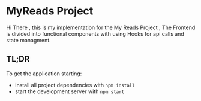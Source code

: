 # MyReads Project

Hi There , this is my implementation for the My Reads Project , The Frontend is divided into functional components with using Hooks for api calls and state managment.

## TL;DR

To get the application starting:

- install all project dependencies with `npm install`
- start the development server with `npm start`